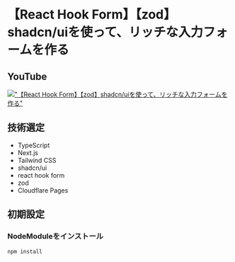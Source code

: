 # 【React Hook Form】【zod】shadcn/uiを使って、リッチな入力フォームを作る

## YouTube

[!["【React Hook Form】【zod】shadcn/uiを使って、リッチな入力フォームを作る"](https://i.ytimg.com/vi/PQeW8gLI5Eg/maxresdefault.jpg)](https://youtu.be/PQeW8gLI5Eg)

## 技術選定

- TypeScript
- Next.js
- Tailwind CSS
- shadcn/ui
- react hook form
- zod
- Cloudflare Pages

## 初期設定

### NodeModuleをインストール

```bash
npm install
```

